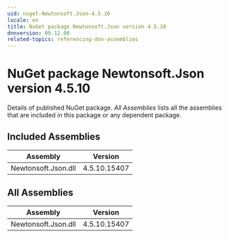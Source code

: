 ```yaml
---
uid: nuget-Newtonsoft.Json-4.5.10
locale: en
title: NuGet package Newtonsoft.Json version 4.5.10
dnnversion: 09.12.00
related-topics: referencing-dnn-assemblies
---
```


# NuGet package Newtonsoft.Json version 4.5.10
Details of published NuGet package.
*All Assemblies* lists all the assemblies that are included in this package or any dependent package.

## Included Assemblies

|Assembly|Version|
|---|---|
|Newtonsoft.Json.dll|4.5.10.15407|

## All Assemblies

|Assembly|Version|
|---|---|
|Newtonsoft.Json.dll|4.5.10.15407|

